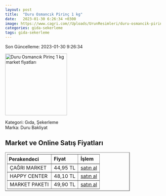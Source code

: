 ```yaml
---
layout: post
title:  "Duru Osmancık Pirinç 1 kg"
date:   2023-01-30 6:26:34 +0300
image: https://www.cagri.com//Uploads/UrunResimleri/duru-osmancik-pirinc-1-kg-7cad.jpg
categories: gida-sekerleme
tags: gida-sekerleme
---
```


Son Güncelleme: 2023-01-30 9:26:34

<img src="https://www.cagri.com//Uploads/UrunResimleri/duru-osmancik-pirinc-1-kg-7cad.jpg" width="200" alt="Duru Osmancık Pirinç 1 kg market fiyatları" />

Kategori: Gıda, Şekerleme
<br />
Marka: Duru Bakliyat

<h2>Market ve Online Satış Fiyatları</h2>

<table border="1" style="padding: 5px;width:80%;">
  <tr>
    <td style="padding: 5px;"><strong>Perakendeci</strong></td>
    <td><strong>Fiyat</strong></td>
    <td><strong>İşlem</strong></td>
  </tr>
  <tr>
              <td title="Çağrı Market">ÇAĞRI MARKET</td>
              <td>44,95 TL</td>
              <td><a title="Çağrı Market" target="_blank" href="https://www.cagri.com/duru-osmancik-pirinc-1-kg">satın al</a></td>
            </tr><tr>
              <td title="Happy Center">HAPPY CENTER</td>
              <td>48,10 TL</td>
              <td><a title="Happy Center" target="_blank" href="https://www.happycenter.com.tr/Duru_1000_Gr_Bkl_Pirinc_Osmancik">satın al</a></td>
            </tr><tr>
              <td title="Market Paketi">MARKET PAKETI</td>
              <td>49,90 TL</td>
              <td><a title="Market Paketi" target="_blank" href="https://www.marketpaketi.com.tr/duru-bakliyat-osmancik-pilavlik-pirinc-1-kg-p-549396">satın al</a></td>
            </tr>
</table>
